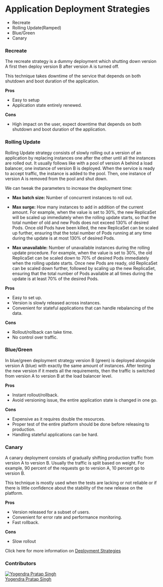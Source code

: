 # Application Deployment Strategies
-   Recreate
-   Rolling Update(Ramped)
-   Blue/Green
-   Canary


### **Recreate**

The recreate strategy is a dummy deployment which  shutting down version A first then deploy version B after version A is turned off.

This technique takes downtime of the service that depends on both shutdown and boot duration of the application.

**Pros**

-   Easy to setup
-   Application state entirely renewed.

**Cons**

-   High impact on the user, expect downtime that depends on both shutdown and boot duration of the application.


### **Rolling Update**

Rolling Update strategy consists of slowly rolling out a version of an application by replacing instances one after the other until all the instances are rolled out. It usually follows like with a pool of version A behind a load balancer, one instance of version B is deployed. When the service is ready to accept traffic, the instance is added to the pool. Then, one instance of version A is removed from the pool and shut down.

We can tweak the parameters to increase the deployment time:

-   **Max batch size:** Number of concurrent instances to roll out.

-   **Max surge:** How many instances to add in addition of the current amount. For example, when the value is set to 30%, the new ReplicaSet will be scaled up immediately when the rolling update starts, so that the total number of old and new Pods does not exceed 130% of desired Pods. Once old Pods have been killed, the new ReplicaSet can be scaled up further, ensuring that the total number of Pods running at any time during the update is at most 130% of desired Pods.

-   **Max unavailable:** Number of unavailable instances during the rolling update procedure. For example, when the value is set to 30%, the old ReplicaSet can be scaled down to 70% of desired Pods immediately when the rolling update starts. Once new Pods are ready, old ReplicaSet can be scaled down further, followed by scaling up the new ReplicaSet, ensuring that the total number of Pods available at all times during the update is at least 70% of the desired Pods.

**Pros**
-   Easy to set up.
-   Version is slowly released across instances.
-   Convenient for stateful applications that can handle rebalancing of the data.

**Cons**
-   Rollout/rollback can take time.
-   No control over traffic.

### **Blue/Green**
In blue/green deployment strategy  version B (green) is deployed alongside version A (blue) with exactly the same amount of instances. After testing the new version if it meets all the requirements, then the traffic is switched from version A to version B at the load balancer level.

**Pros**
-   Instant rollout/rollback.
-   Avoid versioning issue, the entire application state is changed in one go.

**Cons**
-   Expensive as it requires double the resources.
-   Proper test of the entire platform should be done before releasing to production.
-   Handling stateful applications can be hard.

### **Canary**
A canary deployment consists of gradually shifting production traffic from version A to version B. Usually the traffic is split based on weight. For example, 90 percent of the requests go to version A, 10 percent go to version B.

This technique is mostly used when the tests are lacking or not reliable or if there is little confidence about the stability of the new release on the platform.

**Pros**
-   Version released for a subset of users.
-   Convenient for error rate and performance monitoring.
-   Fast rollback.

**Cons**
-   Slow rollout

Click here for more information on [Deployment Strategies][deploymentStrategiesLink]

[deploymentStrategiesLink]: https://thenewstack.io/deployment-strategies/



### Contributors
[![Yogendra Pratap Singh][yogendra_avatar]][yogendra_homepage]<br/>[Yogendra Pratap Singh][yogendra_homepage] 

  [yogendra_homepage]: https://github.com/PratapSingh13
  [yogendra_avatar]: https://img.cloudposse.com/75x75/https://github.com/PratapSingh13.png